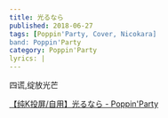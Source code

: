 ```yaml
---
title: 光るなら
published: 2018-06-27
tags: [Poppin'Party, Cover, Nicokara]
band: Poppin'Party
category: Poppin'Party
lyrics: |
---
```

四谎,绽放光芒

<summary>
    <a href="https://www.bilibili.com/video/BV1CNG5zbE31/">
        【纯K投屏/自用】光るなら - Poppin'Party
    </a>
</summary>
